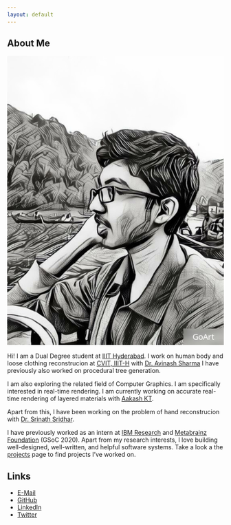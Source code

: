 ```yaml
---
layout: default
---
```


## About Me

<img class="profile-picture" src="profile.jpg">

Hi! I am a Dual Degree student at [IIIT Hyderabad](https://iiit.ac.in).
I work on human body and loose clothing reconstrucion at [CVIT, IIIT-H](https://cvit.iiit.ac.in) with [Dr. Avinash Sharma](https://3dcomputervision.iiit.ac.in) 
I have previously also worked on procedural tree generation.

I am also exploring the related field of Computer Graphics. I am specifically interested in real-time rendering. I am currently working on accurate real-time rendering of layered materials with [Aakash KT](https://aakashkt.github.io).

Apart from this, I have been working on the problem of hand reconstrucion with [Dr. Srinath Sridhar](https://cs.brown.edu/people/ssrinath/).

I have previously worked as an intern at [IBM Research](https://research.ibm.com/labs/india/) and [Metabrainz Foundation](https://metabrainz.org/) (GSoC 2020). Apart from my research interests, I love building well-designed, well-written, and helpful software systems. Take a look a the [projects](/projects) page to find projects I’ve worked on.

## Links
- [E-Mail](mailto:ishaan.n.shah@gmail.com)
- [GitHub](https://github.com/ishaanshah)
- [LinkedIn](https://www.linkedin.com/in/ishaan-shah-57a1341a4/)
- [Twitter](https://twitter.com/ishaan_n_shah)
